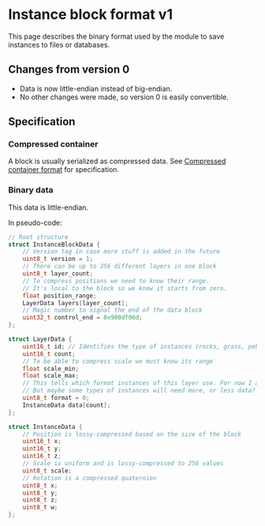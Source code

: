 Instance block format v1
=======================

This page describes the binary format used by the module to save instances to files or databases.

Changes from version 0
-------------------------

- Data is now little-endian instead of big-endian.
- No other changes were made, so version 0 is easily convertible.


Specification
---------------

### Compressed container

A block is usually serialized as compressed data.
See [Compressed container format](compressed_container.md) for specification.


### Binary data

This data is little-endian.

In pseudo-code:

```cpp
// Root structure
struct InstanceBlockData {
	// Version tag in case more stuff is added in the future
	uint8_t version = 1;
    // There can be up to 256 different layers in one block
	uint8_t layer_count;
	// To compress positions we need to know their range.
	// It's local to the block so we know it starts from zero.
	float position_range;
	LayerData layers[layer_count];
	// Magic number to signal the end of the data block
	uint32_t control_end = 0x900df00d;
};

struct LayerData {
	uint16_t id; // Identifies the type of instances (rocks, grass, pebbles, bushes etc)
	uint16_t count;
	// To be able to compress scale we must know its range
	float scale_min;
	float scale_max;
	// This tells which format instances of this layer use. For now I always use the same format,
	// But maybe some types of instances will need more, or less data?
	uint8_t format = 0;
	InstanceData data[count];
};

struct InstanceData {
	// Position is lossy-compressed based on the size of the block
	uint16_t x;
	uint16_t y;
	uint16_t z;
	// Scale is uniform and is lossy-compressed to 256 values
	uint8_t scale;
	// Rotation is a compressed quaternion
	uint8_t x;
	uint8_t y;
	uint8_t z;
	uint8_t w;
};
```
